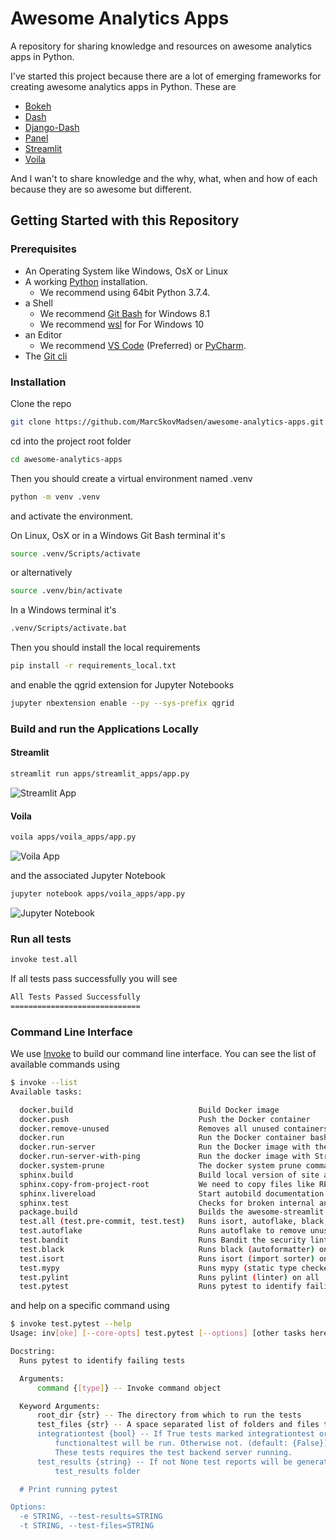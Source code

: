 # Awesome Analytics Apps

A repository for sharing knowledge and resources on awesome analytics apps in Python.

I've started this project because there are a lot of emerging frameworks for creating awesome analytics apps in Python. These are

- [Bokeh](https://sphinx.bokeh.org/en/latest/index.html)
- [Dash](https://plot.ly/dash/)
- [Django-Dash](https://pypi.org/project/django-plotly-dash/)
- [Panel](https://panel.pyviz.org/)
- [Streamlit](https://streamlit.io)
- [Voila](https://github.com/voila-dashboards/voila)

And I wan't to share knowledge and the why, what, when and how of each because they are so awesome but different.

## Getting Started with this Repository

### Prerequisites

- An Operating System like Windows, OsX or Linux
- A working [Python](https://www.python.org/) installation.
  - We recommend using 64bit Python 3.7.4.
- a Shell
  - We recommend [Git Bash](https://git-scm.com/downloads) for Windows 8.1
  - We recommend [wsl](https://en.wikipedia.org/wiki/Windows_Subsystem_for_Linux) for For Windows 10
- an Editor
  - We recommend [VS Code](https://code.visualstudio.com/) (Preferred) or [PyCharm](https://www.jetbrains.com/pycharm/).
- The [Git cli](https://git-scm.com/downloads)

### Installation

Clone the repo

```bash
git clone https://github.com/MarcSkovMadsen/awesome-analytics-apps.git
```

cd into the project root folder

```bash
cd awesome-analytics-apps
```

Then you should create a virtual environment named .venv

```bash
python -m venv .venv
```

and activate the environment.

On Linux, OsX or in a Windows Git Bash terminal it's

```bash
source .venv/Scripts/activate
```

or alternatively

```bash
source .venv/bin/activate
```

In a Windows terminal it's

```bash
.venv/Scripts/activate.bat
```

Then you should install the local requirements

```bash
pip install -r requirements_local.txt
```

and enable the qgrid extension for Jupyter Notebooks

```bash
jupyter nbextension enable --py --sys-prefix qgrid
```

### Build and run the Applications Locally

#### Streamlit

```bash
streamlit run apps/streamlit_apps/app.py
```

![Streamlit App](https://github.com/MarcSkovMadsen/awesome-analytics-apps/blob/master/assets/images/streamlit_app.png?raw=true)

#### Voila

```bash
voila apps/voila_apps/app.py
```

![Voila App](https://github.com/MarcSkovMadsen/awesome-analytics-apps/blob/master/assets/images/voila_app.png?raw=true)

and the associated Jupyter Notebook

```bash
jupyter notebook apps/voila_apps/app.py
```

![Jupyter Notebook](https://github.com/MarcSkovMadsen/awesome-analytics-apps/blob/master/assets/images/voila_notebook.png?raw=true)

### Run all tests

```bash
invoke test.all
```

If all tests pass successfully you will see

```bash
All Tests Passed Successfully
=============================
```

### Command Line Interface

We use [Invoke](http://www.pyinvoke.org/) to build our command line interface. You can see the list of available commands using

```bash
$ invoke --list
Available tasks:

  docker.build                            Build Docker image
  docker.push                             Push the Docker container
  docker.remove-unused                    Removes all unused containers to free up space
  docker.run                              Run the Docker container bash terminal interactively.
  docker.run-server                       Run the Docker image with the Streamlit server.
  docker.run-server-with-ping             Run the docker image with Streamlit server and
  docker.system-prune                     The docker system prune command will free up space
  sphinx.build                            Build local version of site and open in a browser
  sphinx.copy-from-project-root           We need to copy files like README.md into docs/_copy_of_project_root
  sphinx.livereload                       Start autobild documentation server and open in browser.
  sphinx.test                             Checks for broken internal and external links and
  package.build                           Builds the awesome-streamlit package)
  test.all (test.pre-commit, test.test)   Runs isort, autoflake, black, pylint, mypy and pytest
  test.autoflake                          Runs autoflake to remove unused imports on all .py files recursively
  test.bandit                             Runs Bandit the security linter from PyCQA.
  test.black                              Runs black (autoformatter) on all .py files recursively
  test.isort                              Runs isort (import sorter) on all .py files recursively
  test.mypy                               Runs mypy (static type checker) on all .py files recursively
  test.pylint                             Runs pylint (linter) on all .py files recursively to identify coding errors
  test.pytest                             Runs pytest to identify failing tests
```

and help on a specific command using

```bash
$ invoke test.pytest --help
Usage: inv[oke] [--core-opts] test.pytest [--options] [other tasks here ...]

Docstring:
  Runs pytest to identify failing tests

  Arguments:
      command {[type]} -- Invoke command object

  Keyword Arguments:
      root_dir {str} -- The directory from which to run the tests
      test_files {str} -- A space separated list of folders and files to test. (default: {'tests})
      integrationtest {bool} -- If True tests marked integrationtest or
          functionaltest will be run. Otherwise not. (default: {False})
          These tests requires the test backend server running.
      test_results {string} -- If not None test reports will be generated in the
          test_results folder

  # Print running pytest

Options:
  -e STRING, --test-results=STRING
  -t STRING, --test-files=STRING
```
